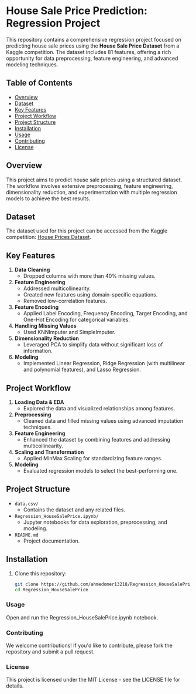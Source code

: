 # House Sale Price Prediction: Regression Project  

This repository contains a comprehensive regression project focused on predicting house sale prices using the **House Sale Price Dataset** from a Kaggle competition. The dataset includes 81 features, offering a rich opportunity for data preprocessing, feature engineering, and advanced modeling techniques.  

## Table of Contents  
- [Overview](#overview)  
- [Dataset](#dataset)  
- [Key Features](#key-features)  
- [Project Workflow](#project-workflow)  
- [Project Structure](#project-structure)  
- [Installation](#installation)  
- [Usage](#usage)  
- [Contributing](#contributing)  
- [License](#license)  

## Overview  
This project aims to predict house sale prices using a structured dataset. The workflow involves extensive preprocessing, feature engineering, dimensionality reduction, and experimentation with multiple regression models to achieve the best results.  

## Dataset  
The dataset used for this project can be accessed from the Kaggle competition: [House Prices Dataset](https://www.kaggle.com/competitions/house-prices-advanced-regression-techniques).  

## Key Features  
1. **Data Cleaning**  
   - Dropped columns with more than 40% missing values.  
2. **Feature Engineering**  
   - Addressed multicollinearity.  
   - Created new features using domain-specific equations.  
   - Removed low-correlation features.  
3. **Feature Encoding**  
   - Applied Label Encoding, Frequency Encoding, Target Encoding, and One-Hot Encoding for categorical variables.  
4. **Handling Missing Values**  
   - Used KNNImputer and SimpleImputer.  
5. **Dimensionality Reduction**  
   - Leveraged PCA to simplify data without significant loss of information.  
6. **Modeling**  
   - Implemented Linear Regression, Ridge Regression (with multilinear and polynomial features), and Lasso Regression.  

## Project Workflow  
1. **Loading Data & EDA**  
   - Explored the data and visualized relationships among features.  
2. **Preprocessing**  
   - Cleaned data and filled missing values using advanced imputation techniques.  
3. **Feature Engineering**  
   - Enhanced the dataset by combining features and addressing multicollinearity.  
4. **Scaling and Transformation**  
   - Applied MinMax Scaling for standardizing feature ranges.  
5. **Modeling**  
   - Evaluated regression models to select the best-performing one.  

## Project Structure  
- `data.csv/`  
  - Contains the dataset and any related files.  
- `Regression_HouseSalePrice.ipynb/`  
  - Jupyter notebooks for data exploration, preprocessing, and modeling.  
- `README.md`  
  - Project documentation.  

## Installation  
1. Clone this repository:  
   ```bash  
   git clone https://github.com/ahmedomer13218/Regression_HouseSalePrice  
   cd Regression_HouseSalePrice  
   ```
### Usage
Open and run the Regression_HouseSalePrice.ipynb notebook.

### Contributing
We welcome contributions! If you'd like to contribute, please fork the repository and submit a pull request.

### License
This project is licensed under the MIT License - see the LICENSE file for details.
